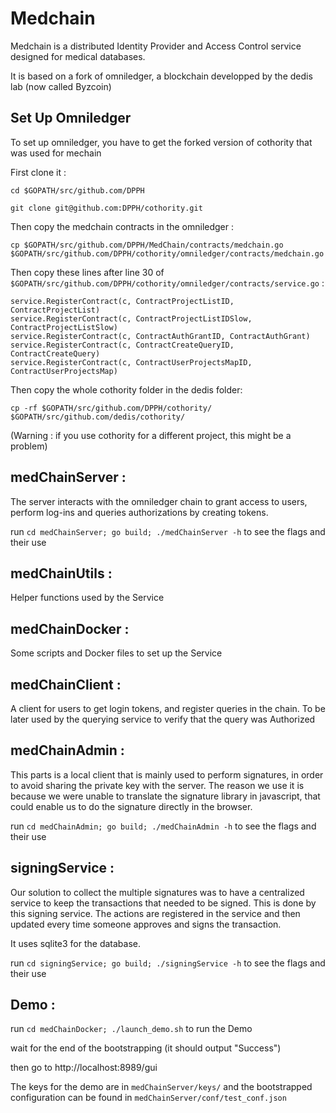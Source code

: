 # Medchain

Medchain is a distributed Identity Provider and Access Control service designed for medical databases.

It is based on a fork of omniledger, a blockchain developped by the dedis lab (now called Byzcoin)

## Set Up Omniledger

To set up omniledger, you have to get the forked version of cothority that was used for mechain

First clone it :

`cd $GOPATH/src/github.com/DPPH`

`git clone git@github.com:DPPH/cothority.git`  

Then copy the medchain contracts in the omniledger :

`cp $GOPATH/src/github.com/DPPH/MedChain/contracts/medchain.go $GOPATH/src/github.com/DPPH/cothority/omniledger/contracts/medchain.go`

Then copy these lines after line 30 of `$GOPATH/src/github.com/DPPH/cothority/omniledger/contracts/service.go` :

```
service.RegisterContract(c, ContractProjectListID, ContractProjectList)
service.RegisterContract(c, ContractProjectListIDSlow, ContractProjectListSlow)
service.RegisterContract(c, ContractAuthGrantID, ContractAuthGrant)
service.RegisterContract(c, ContractCreateQueryID, ContractCreateQuery)
service.RegisterContract(c, ContractUserProjectsMapID, ContractUserProjectsMap)
```

Then copy the whole cothority folder in the dedis folder:

`cp -rf $GOPATH/src/github.com/DPPH/cothority/ $GOPATH/src/github.com/dedis/cothority/`


(Warning : if you use cothority for a different project, this might be a problem)

## medChainServer :

The server interacts with the omniledger chain to grant access to users, perform log-ins and queries authorizations by creating tokens.

run `cd medChainServer; go build; ./medChainServer -h` to see the flags and their use

## medChainUtils :

Helper functions used by the Service

## medChainDocker :

Some scripts and Docker files to set up the Service

## medChainClient :

A client for users to get login tokens, and register queries in the chain. To be later used by the querying service to verify that the query was Authorized

## medChainAdmin :

This parts is a local client that is mainly used to perform signatures, in order to avoid sharing the private key with the server. The reason we use it is because we were unable to translate the signature library in javascript, that could enable us to do the signature directly in the browser.

run `cd medChainAdmin; go build; ./medChainAdmin -h` to see the flags and their use

## signingService :

Our solution to collect the multiple signatures was to have a centralized service to keep the transactions that needed to be signed. This is done by this signing service. The actions are registered in the service and then updated every time someone approves and signs the transaction.

It uses sqlite3 for the database.

run `cd signingService; go build; ./signingService -h` to see the flags and their use

## Demo :

run `cd medChainDocker; ./launch_demo.sh` to run the Demo

wait for the end of the bootstrapping (it should output "Success")

then go to http://localhost:8989/gui

The keys for the demo are in `medChainServer/keys/` and the bootstrapped configuration can be found in `medChainServer/conf/test_conf.json`
